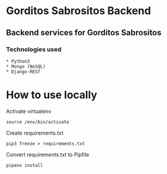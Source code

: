 # Gorditos Sabrositos Backend  

## Backend services for Gorditos Sabrositos

### Technologies used

    * Python3
    * Mongo (NoSQL)
    * Django-REST

# How to use locally
Activate virtualenv

    source /env/bin/activate

Create requirements.txt

    pip3 freeze > requirements.txt

Convert requirements.txt to Pipfile
    
    pipenv install 
